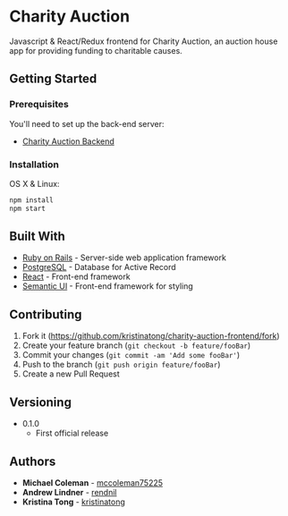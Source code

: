 # Charity Auction
Javascript & React/Redux frontend for Charity Auction, an auction house app for providing funding to charitable causes.

## Getting Started

### Prerequisites

You'll need to set up the back-end server:

* [Charity Auction Backend](https://github.com/kristinatong/charity-auction-backend)

### Installation

OS X & Linux:

```sh
npm install
npm start
```

## Built With

* [Ruby on Rails](https://rubyonrails.org/) - Server-side web application framework
* [PostgreSQL](https://www.postgresql.org/) - Database for Active Record
* [React](https://reactjs.org/) - Front-end framework
* [Semantic UI](https://react.semantic-ui.com/) - Front-end framework for styling

## Contributing

1. Fork it (<https://github.com/kristinatong/charity-auction-frontend/fork>)
2. Create your feature branch (`git checkout -b feature/fooBar`)
3. Commit your changes (`git commit -am 'Add some fooBar'`)
4. Push to the branch (`git push origin feature/fooBar`)
5. Create a new Pull Request

## Versioning

* 0.1.0
    * First official release

## Authors

* **Michael Coleman** - [mccoleman75225](https://github.com/mccoleman75225)
* **Andrew Lindner** - [rendnil](https://github.com/rendnil)
* **Kristina Tong** - [kristinatong](https://github.com/kristinatong)
